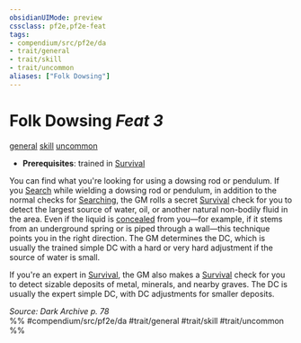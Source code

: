 ```yaml
---
obsidianUIMode: preview
cssclass: pf2e,pf2e-feat
tags:
- compendium/src/pf2e/da
- trait/general
- trait/skill
- trait/uncommon
aliases: ["Folk Dowsing"]
---
```

# Folk Dowsing  *Feat 3*  
[general](/rules/traits/general.md)  [skill](/rules/traits/skill.md)  [uncommon](/rules/traits/uncommon.md)  

- **Prerequisites**: trained in [Survival](/compendium/skills.md#Survival)

You can find what you're looking for using a dowsing rod or pendulum. If you [Search](/rules/actions/search.md) while wielding a dowsing rod or pendulum, in addition to the normal checks for [Searching](/rules/actions/search.md), the GM rolls a secret [Survival](/compendium/skills.md#Survival) check for you to detect the largest source of water, oil, or another natural non-bodily fluid in the area. Even if the liquid is [concealed](/rules/conditions.md#Concealed) from you—for example, if it stems from an underground spring or is piped through a wall—this technique points you in the right direction. The GM determines the DC, which is usually the trained simple DC with a hard or very hard adjustment if the source of water is small.

If you're an expert in [Survival](/compendium/skills.md#Survival), the GM also makes a [Survival](/compendium/skills.md#Survival) check for you to detect sizable deposits of metal, minerals, and nearby graves. The DC is usually the expert simple DC, with DC adjustments for smaller deposits.

*Source: Dark Archive p. 78*  
%% #compendium/src/pf2e/da #trait/general #trait/skill #trait/uncommon %%